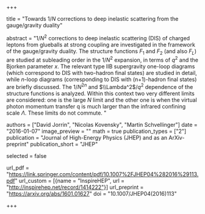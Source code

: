 +++

title = "Towards $1/N$ corrections to deep inelastic scattering from the gauge/gravity duality"

abstract = "$1/N^2$ corrections to deep inelastic scattering (DIS) of charged leptons from glueballs at strong coupling are investigated in the framework of the gauge/gravity duality. The structure functions $F_1$ and $F_2$ (and also $F_L$) are studied at subleading order in the $1/N^2$ expansion, in terms of $q^2$ and the Bjorken parameter $x$. The relevant type IIB supergravity one-loop diagrams (which correspond to DIS with two-hadron final states) are studied in detail, while $n$-loop diagrams (corresponding to DIS with (n+1)-hadron final states) are briefly discussed. The $1/N^{2n}$ and $\\Lambda^2$/$q^2$ dependence of the structure functions is analyzed. Within this context two very different limits are considered: one is the large $N$ limit and the other one is when the virtual photon momentum transfer q is much larger than the infrared confining scale $Λ$. These limits do not commute. "

authors = ["David Jorrin", "Nicolas Kovensky", "Martin Schvellinger"]
date = "2016-01-07"
image_preview = ""
math = true
publication_types = ["2"]
publication = "Journal of High-Energy Physics (JHEP) and as an ArXiv-preprint"
publication_short = "JHEP"

selected = false

url_pdf = "https://link.springer.com/content/pdf/10.1007%2FJHEP04%282016%29113.pdf"
url_custom = [{name = "InspireHEP", url = "http://inspirehep.net/record/1414222"}]
url_preprint = "https://arxiv.org/abs/1601.01627"
doi = "10.1007/JHEP04(2016)113"

+++
